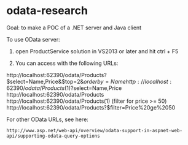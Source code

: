 # odata-research
Goal: to make a POC of a .NET server and Java client

To use OData server:

1. open ProductService solution in VS2013 or later and hit ctrl + F5

2. You can access with the following URLs:


http://localhost:62390/odata/Products?$select=Name,Price&$top=2&$orderby=Name%20desc
http://localhost:62390/odata/Products(1)?$select=Name,Price
http://localhost:62390/odata/Products
http://localhost:62390/odata/Products(1)
(filter for price >= 50)
http://localhost:62390/odata/Products?$filter=Price%20ge%2050 

For other OData URLs, see here:

	http://www.asp.net/web-api/overview/odata-support-in-aspnet-web-api/supporting-odata-query-options

